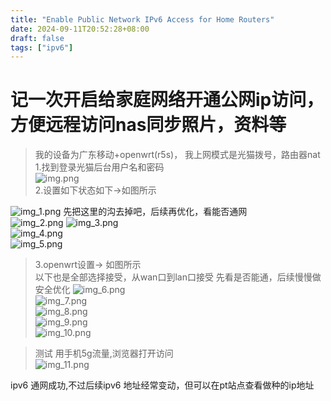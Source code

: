 ```yaml
---
title: "Enable Public Network IPv6 Access for Home Routers"
date: 2024-09-11T20:52:28+08:00
draft: false
tags: ["ipv6"]
---
```

# 记一次开启给家庭网络开通公网ip访问，方便远程访问nas同步照片，资料等
> 我的设备为广东移动+openwrt(r5s)， 我上网模式是光猫拨号，路由器nat
> 1.找到登录光猫后台用户名和密码   
![img.png](img.png)   
> 2.设置如下状态如下->如图所示   

![img_1.png](img_1.png) 
先把这里的沟去掉吧，后续再优化，看能否通网   
![img_2.png](img_2.png)
![img_3.png](img_3.png)  
![img_4.png](img_4.png)   
![img_5.png](img_5.png)  

> 3.openwrt设置-> 如图所示  
  以下也是全部选择接受，从wan口到lan口接受
   先看是否能通，后续慢慢做安全优化
![img_6.png](img_6.png)  
![img_7.png](img_7.png)  
![img_8.png](img_8.png)  
![img_9.png](img_9.png)  
![img_10.png](img_10.png)  

> 测试 用手机5g流量,浏览器打开访问    
![img_11.png](img_11.png)

ipv6 通网成功,不过后续ipv6 地址经常变动，但可以在pt站点查看做种的ip地址
